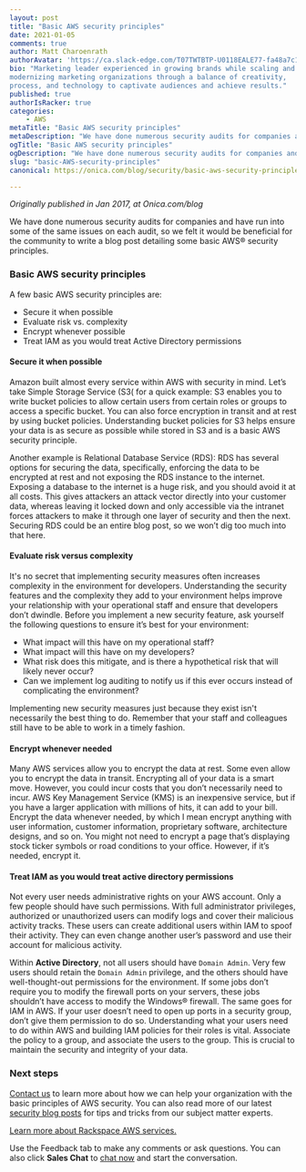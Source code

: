 ```yaml
---
layout: post
title: "Basic AWS security principles"
date: 2021-01-05
comments: true
author: Matt Charoenrath
authorAvatar: 'https://ca.slack-edge.com/T07TWTBTP-U0118EALE77-fa48a7c11b02-72'
bio: "Marketing leader experienced in growing brands while scaling and 
modernizing marketing organizations through a balance of creativity, 
process, and technology to captivate audiences and achieve results."
published: true
authorIsRacker: true
categories:
    - AWS
metaTitle: "Basic AWS security principles"
metaDescription: "We have done numerous security audits for companies and have run into some of the same issues on each audit, so we felt it would be beneficial for the community to write a blog post detailing some basic AWS security principles."
ogTitle: "Basic AWS security principles"
ogDescription: "We have done numerous security audits for companies and have run into some of the same issues on each audit, so we felt it would be beneficial for the community to write a blog post detailing some basic AWS security principles."
slug: "basic-AWS-security-principles"
canonical: https://onica.com/blog/security/basic-aws-security-principles/

---
```


*Originally published in Jan 2017, at Onica.com/blog*

We have done numerous security audits for companies and have run into some of the same issues on each audit, so we felt
it would be beneficial for the community to write a blog post detailing some basic AWS&reg; security principles.

<!--more-->

### Basic AWS security principles

A few basic AWS security principles are:

- Secure it when possible
- Evaluate risk vs. complexity
- Encrypt whenever possible
- Treat IAM as you would treat Active Directory permissions

#### Secure it when possible

Amazon built almost every service within AWS with security in mind. Let’s take Simple Storage Service (S3( for a quick
example: S3 enables you to write bucket policies to allow certain users from certain roles or groups to access a specific
bucket. You can also force encryption in transit and at rest by using bucket policies. Understanding bucket policies for
S3 helps ensure your data is as secure as possible while stored in S3 and is a basic AWS security principle.

Another example is Relational Database Service (RDS): RDS has several options for securing the data, specifically,
enforcing the data to be encrypted at rest and not exposing the RDS instance to the internet. Exposing a database to the
internet is a huge risk, and you should avoid it at all costs. This gives attackers an attack vector directly into your
customer data, whereas leaving it locked down and only accessible via the intranet forces attackers to make it through
one layer of security and then the next. Securing RDS could be an entire blog post, so we won’t dig too much into that here.

#### Evaluate risk versus complexity

It's no secret that implementing security measures often increases complexity in the environment for developers. Understanding
the security features and the complexity they add to your environment helps improve your relationship with your operational
staff and ensure that developers don’t dwindle. Before you implement a new security feature, ask yourself the following questions to ensure it’s best for your environment:

- What impact will this have on my operational staff?
- What impact will this have on my developers?
- What risk does this mitigate, and is there a hypothetical risk that will likely never occur?
- Can we implement log auditing to notify us if this ever occurs instead of complicating the environment?

Implementing new security measures just because they exist isn't necessarily the best thing to do. Remember that
your staff and colleagues still have to be able to work in a timely fashion.

#### Encrypt whenever needed

Many AWS services allow you to encrypt the data at rest. Some even allow you to encrypt the data in transit.
Encrypting all of your data is a smart move. However, you could incur costs that you don’t necessarily need
to incur. AWS Key Management Service (KMS) is an inexpensive service, but if you have a larger application
with millions of hits, it can add to your bill. Encrypt the data whenever needed, by which I mean encrypt
anything with user information, customer information, proprietary software, architecture designs, and so on.
You might not need to encrypt a page that’s displaying stock ticker symbols or road conditions to your office.
However, if it’s needed, encrypt it.

#### Treat IAM as you would treat active directory permissions

Not every user needs administrative rights on your AWS account. Only a few people should have such permissions. With
full administrator privileges, authorized or unauthorized users can modify logs and cover their malicious activity
tracks. These users can create additional users within IAM to spoof their activity. They can even change another user’s
password and use their account for malicious activity.

Within **Active Directory**, not all users should have `Domain Admin`. Very few users should retain the `Domain Admin`
privilege, and the others should have well-thought-out permissions for the environment. If some jobs don’t require you
to modify the firewall ports on your servers, these jobs shouldn’t have access to modify the Windows&reg; firewall. The
same goes for IAM in AWS. If your user doesn’t need to open up ports in a security group, don’t give them permission to do
so. Understanding what your users need to do within AWS and building IAM policies for their roles is vital. Associate the
policy to a group, and associate the users to the group. This is crucial to maintain the security and integrity of your data.

### Next steps

[Contact us](https://onica.com/contact/) to learn more about how we can help your organization with the basic principles of
AWS security. You can also read more of our latest [security blog posts](https://onica.com/blog/category/security/) for tips
and tricks from our subject matter experts.

<a class="cta red" id="cta" href="https://www.rackspace.com/cloud/aws">Learn more about Rackspace AWS services.</a>

Use the Feedback tab to make any comments or ask questions. You can also click
**Sales Chat** to [chat now](https://www.rackspace.com/) and start the conversation.
